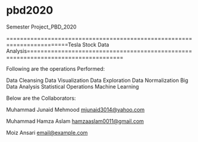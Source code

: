 # pbd2020
Semester Project_PBD_2020

========================================================================Tesla Stock Data Analysis==================================================================================

Following are the operations Performed:

Data Cleansing
Data Visualization
Data Exploration
Data Normalization
Big Data Analysis
Statistical Operations
Machine Learning



Below are the Collaborators:

Muhammad Junaid Mehmood
mjunaid3014@yahoo.com


Muhammad Hamza Aslam
hamzaaslam0011@gmail.com


Moiz Ansari
email@example.com
